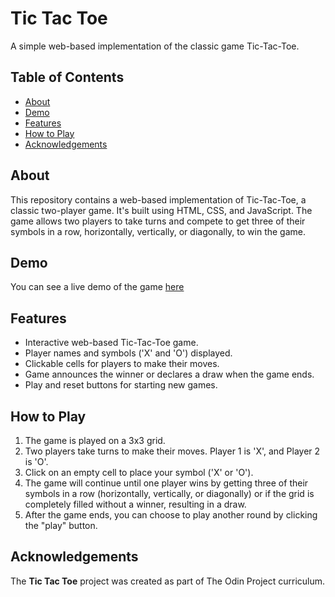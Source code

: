 # Tic Tac Toe

A simple web-based implementation of the classic game Tic-Tac-Toe.

## Table of Contents

- [About](#about)
- [Demo](#demo)
- [Features](#features)
- [How to Play](#how-to-play)
- [Acknowledgements](#acknowledgements)

## About

This repository contains a web-based implementation of Tic-Tac-Toe, a classic two-player game. It's built using HTML, CSS, and JavaScript. The game allows two players to take turns and compete to get three of their symbols in a row, horizontally, vertically, or diagonally, to win the game.

## Demo

You can see a live demo of the game [here](https://hussein-saad.github.io/Tic-Tac-Toe)

## Features

- Interactive web-based Tic-Tac-Toe game.
- Player names and symbols ('X' and 'O') displayed.
- Clickable cells for players to make their moves.
- Game announces the winner or declares a draw when the game ends.
- Play and reset buttons for starting new games.


## How to Play

1. The game is played on a 3x3 grid.
2. Two players take turns to make their moves. Player 1 is 'X', and Player 2 is 'O'.
3. Click on an empty cell to place your symbol ('X' or 'O').
4. The game will continue until one player wins by getting three of their symbols in a row (horizontally, vertically, or diagonally) or if the grid is completely filled without a winner, resulting in a draw.
5. After the game ends, you can choose to play another round by clicking the "play" button.


## Acknowledgements

The **Tic Tac Toe** project was created as part of The Odin Project curriculum.
